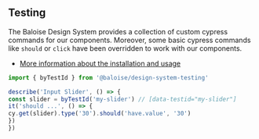 ## Testing
 
The Baloise Design System provides a collection of custom cypress commands for our components. Moreover, some basic cypress commands like `should` or `click` have been overridden to work with our components.
 
- [More information about the installation and usage](?path=/docs/development-testing--page)
 
<!-- START: human documentation -->
 
```typescript
import { byTestId } from '@baloise/design-system-testing'

describe('Input Slider', () => {
const slider = byTestId('my-slider') // [data-testid="my-slider"]
it('should ...', () => {
cy.get(slider).type('30').should('have.value', '30')
})
})
```
 
<!-- END: human documentation -->
 
 